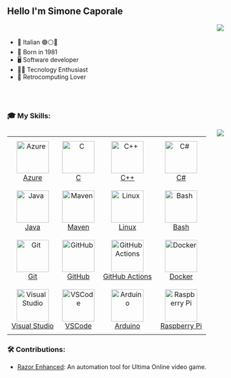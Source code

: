 ### <h2> Hello I'm Simone Caporale
<div class="clearfix">
  <table style="border-collapse: collapse;">
    <img align="right" src="https://github-readme-stats.vercel.app/api?username=caporalesimone&theme=radical&show_icons=true&show=reviews,prs_merged">
  </table>
  
  - 🍝 Italian 🟢⚪🔴
  - 🧒 Born in 1981
  - 🖥️ Software developer
  - 👨‍💻 Tecnology Enthusiast
  - 💾 Retrocomputing Lover
</div>

<br>
<br>

### 🎓 My Skills:

<div class="clearfix">
      <img align="right" src="https://github-readme-stats.vercel.app/api/top-langs/?username=caporalesimone&size_weight=0.5&count_weight=0.5&theme=radical&layout=compact">
    <table style="border-collapse: collapse;">
      <tr>
        <td align="center" style="padding: 10px;">
          <a href="https://azure.microsoft.com/">
            <img src="https://skillicons.dev/icons?i=azure" width="75" alt="Azure"><br>
            Azure
          </a>
        </td>
        <td align="center" style="padding: 10px;">
          <a href="https://en.wikipedia.org/wiki/C_(programming_language)">
            <img src="https://skillicons.dev/icons?i=c" width="75" alt="C"><br>
            C
          </a>
        </td>
        <td align="center" style="padding: 10px;">
          <a href="https://en.wikipedia.org/wiki/C%2B%2B">
            <img src="https://skillicons.dev/icons?i=cpp" width="75" alt="C++"><br>
            C++
          </a>
        </td>
        <td align="center" style="padding: 10px;">
          <a href="https://en.wikipedia.org/wiki/C_Sharp_(programming_language)">
            <img src="https://skillicons.dev/icons?i=cs" width="75" alt="C#"><br>
            C#
          </a>
        </td>
      </tr>
      <tr>
        <td align="center" style="padding: 10px;">
          <a href="https://www.java.com/">
            <img src="https://skillicons.dev/icons?i=java" width="75" alt="Java"><br>
            Java
          </a>
        </td>
        <td align="center" style="padding: 10px;">
          <a href="https://maven.apache.org/">
            <img src="https://skillicons.dev/icons?i=maven" width="75" alt="Maven"><br>
            Maven
          </a>
        </td>
        <td align="center" style="padding: 10px;">
          <a href="https://www.linux.org/">
            <img src="https://skillicons.dev/icons?i=linux" width="75" alt="Linux"><br>
            Linux
          </a>
        </td>
        <td align="center" style="padding: 10px;">
          <a href="https://www.gnu.org/software/bash/">
            <img src="https://skillicons.dev/icons?i=bash" width="75" alt="Bash"><br>
            Bash
          </a>
        </td>
      </tr>
      <tr>
        <td align="center" style="padding: 10px;">
          <a href="https://git-scm.com/">
            <img src="https://skillicons.dev/icons?i=git" width="75" alt="Git"><br>
            Git
          </a>
        </td>
        <td align="center" style="padding: 10px;">
          <a href="https://github.com/">
            <img src="https://skillicons.dev/icons?i=github" width="75" alt="GitHub"><br>
            GitHub
          </a>
        </td>
        <td align="center" style="padding: 10px;">
          <a href="https://github.com/features/actions">
            <img src="https://skillicons.dev/icons?i=githubactions" width="75" alt="GitHub Actions"><br>
            GitHub Actions
          </a>
        </td>
        <td align="center" style="padding: 10px;">
          <a href="https://www.docker.com/">
            <img src="https://skillicons.dev/icons?i=docker" width="75" alt="Docker"><br>
            Docker
          </a>
        </td>
      </tr>
      <tr>
        <td align="center" style="padding: 10px;">
          <a href="https://visualstudio.microsoft.com/">
            <img src="https://skillicons.dev/icons?i=visualstudio" width="75" alt="Visual Studio"><br>
            Visual Studio
          </a>
        </td>
        <td align="center" style="padding: 10px;">
          <a href="https://code.visualstudio.com/">
            <img src="https://skillicons.dev/icons?i=vscode" width="75" alt="VSCode"><br>
            VSCode
          </a>
        </td>
        <td align="center" style="padding: 10px;">
          <a href="https://www.arduino.cc/">
            <img src="https://skillicons.dev/icons?i=arduino" width="75" alt="Arduino"><br>
            Arduino
          </a>
        </td>
        <td align="center" style="padding: 10px;">
          <a href="https://www.raspberrypi.org/">
            <img src="https://skillicons.dev/icons?i=raspberrypi" width="75" alt="Raspberry Pi"><br>
            Raspberry Pi
          </a>
        </td>
      </tr>
    </table>
</div>

### 🛠️ Contributions:
  - [Razor Enhanced](https://github.com/RazorEnhanced/RazorEnhanced): An automation tool for Ultima Online video game.
  










